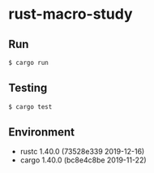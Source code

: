 # rust-macro-study

## Run

```bash
$ cargo run
```

## Testing

```bash
$ cargo test
```

## Environment

* rustc 1.40.0 (73528e339 2019-12-16)
* cargo 1.40.0 (bc8e4c8be 2019-11-22)
